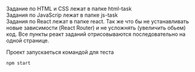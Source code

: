 Задание по HTML и CSS лежат в папке html-task \
Задания по JavaScrip лежат в папке js-task \
Задания по React лежат в папке react. Так же что бы не устанавливать новые зависимости (React Router) и не усложнять (увеличить обьем) код. Все пункты реакт заданий отрисовываются последовательно на одной странице. 

Проект запускаеться командой для теста
```shell
npm start
```

